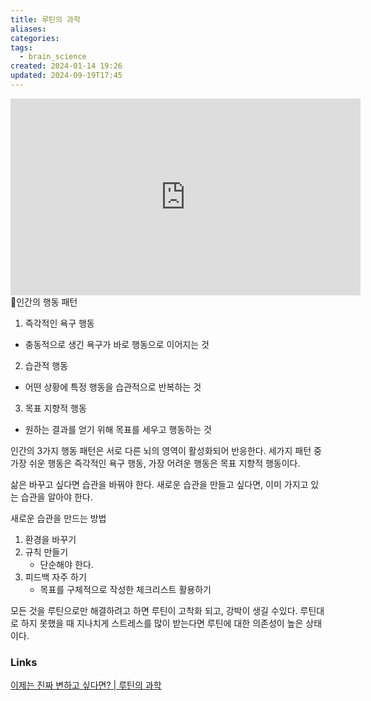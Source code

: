 ```yaml
---
title: 루틴의 과학
aliases: 
categories: 
tags:
  - brain_science
created: 2024-01-14 19:26
updated: 2024-09-19T17:45
---
```

<iframe width="560" height="315" src="https://www.youtube.com/embed/KjY6OPRbht0?si=p80oYdkZ0HqCmgin" title="YouTube video player" frameborder="0" allow="accelerometer; autoplay; clipboard-write; encrypted-media; gyroscope; picture-in-picture; web-share" allowfullscreen></iframe>
인간의 행동 패턴

1. 즉각적인 욕구 행동
- 충동적으로 생긴 욕구가 바로 행동으로 이어지는 것

2. 습관적 행동
- 어떤 상황에 특정 행동을 습관적으로 반복하는 것

3. 목표 지향적 행동
- 원하는 결과를 얻기 위해 목표를 세우고 행동하는 것

인간의 3가지 행동 패턴은 서로 다른 뇌의 영역이 활성화되어 반응한다.
세가지 패턴 중 가장 쉬운 행동은 즉각적인 욕구 행동, 가장 어려운 행동은 목표 지향적 행동이다.

삶은 바꾸고 싶다면 습관을 바꿔야 한다.
새로운 습관을 만들고 싶다면, 이미 가지고 있는 습관을 알아야 한다.

새로운 습관을 만드는 방법
1. 환경을 바꾸기
2. 규칙 만들기
	- 단순해야 한다.
3. 피드백 자주 하기
	- 목표를 구체적으로 작성한 체크리스트 활용하기

모든 것을 루틴으로만 해결하려고 하면 루틴이 고착화 되고, 강박이 생길 수있다.
루틴대로 하지 못했을 때 지나치게 스트레스를 많이 받는다면 루틴에 대한 의존성이 높은 상태이다.

### Links

[이제는 진짜 변하고 싶다면? | 루틴의 과학](https://www.youtube.com/watch?v=KjY6OPRbht0&list=WL&index=12&t=61s)
